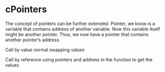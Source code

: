 # cPointers

The concept of pointers can be further extended. Pointer, we know is a variable that contains address of another variable. Now this variable itself might be another pointer. Thus, we now have a pointer that contains another pointer’s address. 


Call by value
normal swapping values

Call by reference
using pointers and address in the function to get the values

